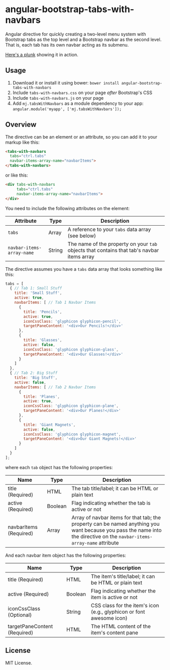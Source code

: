 angular-bootstrap-tabs-with-navbars
===================================

Angular directive for quickly creating a two-level menu system with Bootstrap tabs as the top level and a 
Bootstrap navbar as the second level. That is, each tab has its own navbar acting as its submenu.

<a href="http://plnkr.co/edit/7nFx83mQQJpUWfu38QxS?p=preview" target="_blank">Here's a plunk</a> showing it in action.

Usage
-----
1. Download it or install it using bower: `bower install angular-bootstrap-tabs-with-navbars`
2. Include `tabs-with-navbars.css` on your page *after* Bootstrap's CSS
3. Include `tabs-with-navbars.js` on your page
4. Add `mj.tabsWithNavbars` as a module dependency to your app: `angular.module('myapp', ['mj.tabsWithNavbars']);`

Overview
--------
The directive can be an element or an attribute, so you can add it to your markup like this:

```html
<tabs-with-navbars 
  tabs="ctrl.tabs"
  navbar-items-array-name="navbarItems">
</tabs-with-navbars>
```

or like this:

```html
<div tabs-with-navbars 
     tabs="ctrl.tabs"
     navbar-items-array-name="navbarItems">
</div>
```

You need to include the following attributes on the element:

| Attribute | Type | Description |
| --------- | ------ | ---------------------------------------------- |
| `tabs` | Array     | A reference to your `tabs` data array (see below) |
| `navbar-items-array-name` | String | The name of the property on your `tab` objects that contains that tab's navbar items array |


The directive assumes you have a `tabs` data array that looks something like this:

```javascript
tabs = [
  { // Tab 1: Small Stuff
    title: 'Small Stuff',
    active: true,
    navbarItems: [ // Tab 1 Navbar Items
      {
        title: 'Pencils',
        active: true,
        iconCssClass: 'glyphicon glyphicon-pencil',
        targetPaneContent: '<div>Our Pencils!</div>'
      },
      {
        title: 'Glasses',
        active: false,
        iconCssClass: 'glyphicon glyphicon-glass',
        targetPaneContent: '<div>Our Glasses!</div>'
      }
    ]
  },
  { // Tab 2: Big Stuff
    title: 'Big Stuff',
    active: false,
    navbarItems: [ // Tab 2 Navbar Items
      {
        title: 'Planes',
        active: true,
        iconCssClass: 'glyphicon glyphicon-plane',
        targetPaneContent: '<div>Our Planes!</div>'
      },
      {
        title: 'Giant Magnets',
        active: false,
        iconCssClass: 'glyphicon glyphicon-magnet',
        targetPaneContent: '<div>Our Giant Magnets!</div>'
      }
    ]
  }
];
```

where each `tab` object has the following properties:

| Name | Type | Description |
| ---------------- | ------- | ----------------------------------------------------|
| title (Required) | HTML | The tab title/label; it can be HTML or plain text |
| active (Required) | Boolean | Flag indicating whether the tab is active or not |
| navbarItems (Required) | Array | Array of navbar items for that tab; the property can be named anything you want because you pass the name into the directive on the `navbar-items-array-name` attribute |


And each navbar item object has the following properties:

| Name | Type | Description |
| ---------------- | ------- | ----------------------------------------------------|
| title (Required) | HTML | The item's title/label; it can be HTML or plain text |
| active (Required) | Boolean | Flag indicating whether the item is active or not |
| iconCssClass (Optional) | String | CSS class for the item's icon (e.g., glyphicon or font awesome icon) |  
| targetPaneContent (Required) | HTML | The HTML content of the item's content pane |


License
-------
MIT License.
